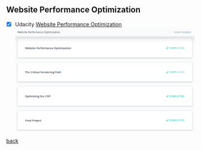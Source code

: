 ## Website Performance Optimization

 - [x] Udacity [Website Performance Optimization](https://www.udacity.com/course/ud884)
![completed](website_performance_optimization.png)

[back](../README.md)